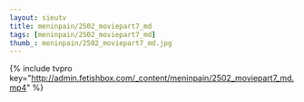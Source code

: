 ```yaml
--- 
layout: sieutv
title: meninpain/2502_moviepart7_md
tags: [meninpain/2502_moviepart7_md]
thumb_: meninpain/2502_moviepart7_md.jpg
---
```

{% include tvpro key="http://admin.fetishbox.com/_content/meninpain/2502_moviepart7_md.mp4" %} 
